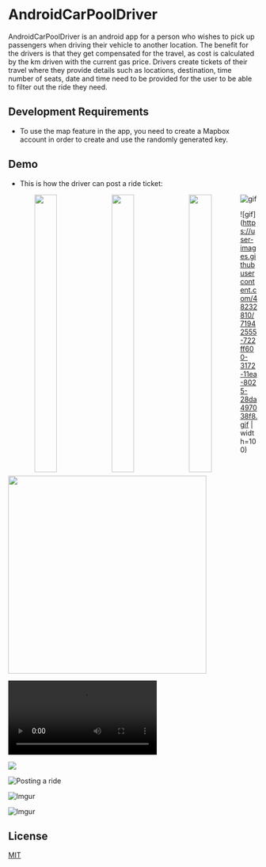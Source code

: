 # AndroidCarPoolDriver

AndroidCarPoolDriver is an android app for a person who wishes to pick up passengers when driving their vehicle to another location. The benefit for the drivers is that they get compensated for the travel, as cost is calculated by the km driven with the current gas price. Drivers create tickets of their travel where they provide details such as locations, destination, time number of seats, date and time need to be provided for the user to be able to filter out the ride they need.

## Development Requirements
* To use the map feature in the app, you need to create a Mapbox account in order to create and use the randomly generated key. 

## Demo
* This is how the driver can post a ride ticket:


<p align="center">
<img src="" width="327" height="561" style="float: left; width: 30%; margin-right: 1%; margin-bottom: 0.5em;">
</p>

<p align="center">
<img src="" width="327" height="561" style="float: left; width: 30%; margin-right: 1%; margin-bottom: 0.5em;">
</p>

<p align="center">
<img src="" width="327" height="561" style="float: left; width: 30%; margin-right: 1%; margin-bottom: 0.5em;">
</p>



![gif](https://user-images.githubusercontent.com/48232810/71942555-722ff600-3172-11ea-8025-28da497038f8.gif=250x250)

![gif](https://user-images.githubusercontent.com/48232810/71942555-722ff600-3172-11ea-8025-28da497038f8.gif | width=100)

<img src="https://user-images.githubusercontent.com/48232810/71942555-722ff600-3172-11ea-8025-28da497038f8.gif" width="400" height="400">

![](gifs/post.mov)

<img src="gifs/post.mov" >

![Posting a ride](https://imgur.com/LRIXVst)

![Imgur](https://imgur.com/LRIXVst)

![Imgur](https://imgur.com/7b9o50B)

## License
[MIT](https://choosealicense.com/licenses/mit/)
